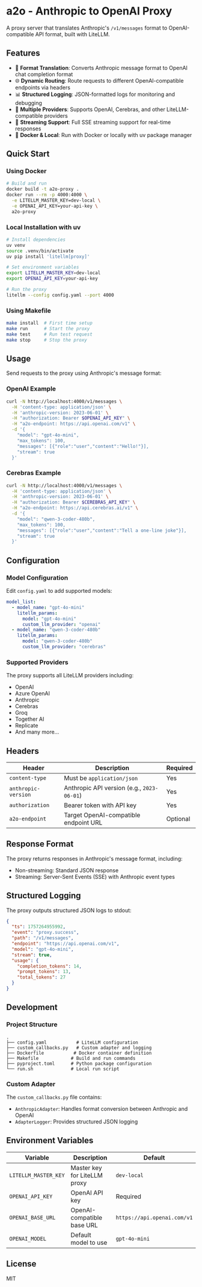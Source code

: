 # a2o - Anthropic to OpenAI Proxy

A proxy server that translates Anthropic's `/v1/messages` format to OpenAI-compatible API format, built with LiteLLM.

## Features

- 🔄 **Format Translation**: Converts Anthropic message format to OpenAI chat completion format
- 🌐 **Dynamic Routing**: Route requests to different OpenAI-compatible endpoints via headers
- 📊 **Structured Logging**: JSON-formatted logs for monitoring and debugging
- 🚀 **Multiple Providers**: Supports OpenAI, Cerebras, and other LiteLLM-compatible providers
- 🔌 **Streaming Support**: Full SSE streaming support for real-time responses
- 🐳 **Docker & Local**: Run with Docker or locally with uv package manager

## Quick Start

### Using Docker

```bash
# Build and run
docker build -t a2o-proxy .
docker run --rm -p 4000:4000 \
  -e LITELLM_MASTER_KEY=dev-local \
  -e OPENAI_API_KEY=your-api-key \
  a2o-proxy
```

### Local Installation with uv

```bash
# Install dependencies
uv venv
source .venv/bin/activate
uv pip install 'litellm[proxy]'

# Set environment variables
export LITELLM_MASTER_KEY=dev-local
export OPENAI_API_KEY=your-api-key

# Run the proxy
litellm --config config.yaml --port 4000
```

### Using Makefile

```bash
make install  # First time setup
make run      # Start the proxy
make test     # Run test request
make stop     # Stop the proxy
```

## Usage

Send requests to the proxy using Anthropic's message format:

### OpenAI Example
```bash
curl -N http://localhost:4000/v1/messages \
  -H 'content-type: application/json' \
  -H 'anthropic-version: 2023-06-01' \
  -H "authorization: Bearer $OPENAI_API_KEY" \
  -H "a2o-endpoint: https://api.openai.com/v1" \
  -d '{
    "model": "gpt-4o-mini",
    "max_tokens": 100,
    "messages": [{"role":"user","content":"Hello!"}],
    "stream": true
  }'
```

### Cerebras Example
```bash
curl -N http://localhost:4000/v1/messages \
  -H 'content-type: application/json' \
  -H 'anthropic-version: 2023-06-01' \
  -H "authorization: Bearer $CEREBRAS_API_KEY" \
  -H "a2o-endpoint: https://api.cerebras.ai/v1" \
  -d '{
    "model": "qwen-3-coder-480b",
    "max_tokens": 100,
    "messages": [{"role":"user","content":"Tell a one-line joke"}],
    "stream": true
  }'
```

## Configuration

### Model Configuration

Edit `config.yaml` to add supported models:

```yaml
model_list:
  - model_name: "gpt-4o-mini"
    litellm_params:
      model: "gpt-4o-mini"
      custom_llm_provider: "openai"
  - model_name: "qwen-3-coder-480b"
    litellm_params:
      model: "qwen-3-coder-480b"
      custom_llm_provider: "cerebras"
```

### Supported Providers

The proxy supports all LiteLLM providers including:
- OpenAI
- Azure OpenAI
- Anthropic
- Cerebras
- Groq
- Together AI
- Replicate
- And many more...

## Headers

| Header | Description | Required |
|--------|-------------|----------|
| `content-type` | Must be `application/json` | Yes |
| `anthropic-version` | Anthropic API version (e.g., `2023-06-01`) | Yes |
| `authorization` | Bearer token with API key | Yes |
| `a2o-endpoint` | Target OpenAI-compatible endpoint URL | Optional |

## Response Format

The proxy returns responses in Anthropic's message format, including:
- Non-streaming: Standard JSON response
- Streaming: Server-Sent Events (SSE) with Anthropic event types

## Structured Logging

The proxy outputs structured JSON logs to stdout:

```json
{
  "ts": 1757264955992,
  "event": "proxy.success",
  "path": "/v1/messages",
  "endpoint": "https://api.openai.com/v1",
  "model": "gpt-4o-mini",
  "stream": true,
  "usage": {
    "completion_tokens": 14,
    "prompt_tokens": 13,
    "total_tokens": 27
  }
}
```

## Development

### Project Structure

```
.
├── config.yaml           # LiteLLM configuration
├── custom_callbacks.py   # Custom adapter and logging
├── Dockerfile           # Docker container definition
├── Makefile            # Build and run commands
├── pyproject.toml      # Python package configuration
└── run.sh              # Local run script
```

### Custom Adapter

The `custom_callbacks.py` file contains:
- `AnthropicAdapter`: Handles format conversion between Anthropic and OpenAI
- `AdapterLogger`: Provides structured JSON logging

## Environment Variables

| Variable | Description | Default |
|----------|-------------|---------|
| `LITELLM_MASTER_KEY` | Master key for LiteLLM proxy | `dev-local` |
| `OPENAI_API_KEY` | OpenAI API key | Required |
| `OPENAI_BASE_URL` | OpenAI-compatible base URL | `https://api.openai.com/v1` |
| `OPENAI_MODEL` | Default model to use | `gpt-4o-mini` |

## License

MIT